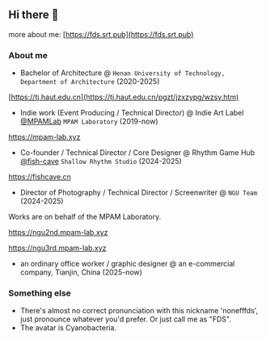 ## Hi there 👋

more about me: [https://fds.srt.pub](https://fds.srt.pub)

### About me

- Bachelor of Architecture @ `Henan University of Technology, Department of Architecture` (2020-2025)

[https://tj.haut.edu.cn](https://tj.haut.edu.cn/pgzt/jzxzypg/wzsy.htm)

- Indie work (Event Producing / Technical Director) @ Indie Art Label [@MPAMLab](https://github.com/mpamlab) `MPAM Laboratory` (2019-now)

https://mpam-lab.xyz

- Co-founder / Technical Director / Core Designer @ Rhythm Game Hub [@fish-cave](https://github.com/fish-cave) `Shallow Rhythm Studio` (2024-2025)

https://fishcave.cn

- Director of Photography / Technical Director / Screenwriter @ `NGU Team` (2024-2025)

Works are on behalf of the MPAM Laboratory.

https://ngu2nd.mpam-lab.xyz

https://ngu3rd.mpam-lab.xyz

- an ordinary office worker / graphic designer @ an e-commercial company, Tianjin, China (2025-now)

### Something else

- There's almost no correct pronunciation with this nickname 'nonefffds', just pronounce whatever you'd prefer. Or just call me as "FDS".
- The avatar is Cyanobacteria.
